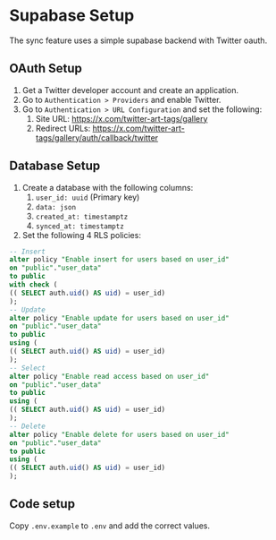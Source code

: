 # Supabase Setup

The sync feature uses a simple supabase backend with Twitter oauth.

## OAuth Setup

1. Get a Twitter developer account and create an application.
2. Go to `Authentication > Providers` and enable Twitter.
3. Go to `Authentication > URL Configuration` and set the following:
    1. Site URL: https://x.com/twitter-art-tags/gallery
    2. Redirect URLs: https://x.com/twitter-art-tags/gallery/auth/callback/twitter

## Database Setup

1. Create a database with the following columns:
    1. `user_id: uuid` (Primary key)
    2. `data: json`
    3. `created_at: timestamptz`
    4. `synced_at: timestamptz`
2. Set the following 4 RLS policies:

```sql
-- Insert
alter policy "Enable insert for users based on user_id"
on "public"."user_data"
to public
with check (
(( SELECT auth.uid() AS uid) = user_id)
);
-- Update
alter policy "Enable update for users based on user_id"
on "public"."user_data"
to public
using (
(( SELECT auth.uid() AS uid) = user_id)
);
-- Select
alter policy "Enable read access based on user_id"
on "public"."user_data"
to public
using (
(( SELECT auth.uid() AS uid) = user_id)
);
-- Delete
alter policy "Enable delete for users based on user_id"
on "public"."user_data"
to public
using (
(( SELECT auth.uid() AS uid) = user_id)
);
```

## Code setup

Copy `.env.example` to `.env` and add the correct values.
